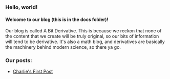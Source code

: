 ### Hello, world!

#### Welcome to our blog (this is in the docs folder)!

Our blog is called A Bit Derivative. This is because we reckon that none of the content that we create will be truly original, so our bits of information will tend to be derivative. It's also a math blog, and derivatives are basically the machinery behind modern science, so there ya go. 

### Our posts:

* [Charlie's First Post](https://charlie-gulian.github.io/silver-garbanzo/charlie/charlies-first-post)
